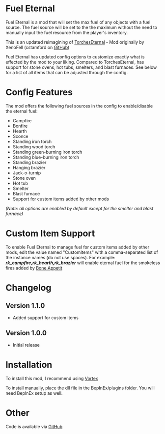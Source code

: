 # Fuel Eternal

Fuel Eternal is a mod that will set the max fuel of any objects with a fuel source. The fuel source will be set to the the maximum without the need to manually input the fuel resource from the player's inventory.

This is an updated reimagining of [TorchesEternal](https://www.nexusmods.com/valheim/mods/945) - Mod originally by XenoFell (cstamford on [GitHub](https://github.com/cstamford/ValheimMods/tree/main/TorchesEternal))

Fuel Eternal has updated config options to customize exactly what is effected by the mod to your liking. Compared to TorchesEternal, has support for stone ovens, hot tubs, smelters, and blast furnaces. See below for a list of all items that can be adjusted through the config.

# Config Features

The mod offers the following fuel sources in the config to enable/disable the eternal fuel:

- Campfire
- Bonfire
- Hearth
- Sconce
- Standing iron torch
- Standing wood torch
- Standing green-burning iron torch
- Standing blue-burning iron torch
- Standing brazier
- Hanging brazier
- Jack-o-turnip
- Stone oven
- Hot tub
- Smelter
- Blast furnace
- Support for custom items added by other mods

*(Note: all options are enabled by default except for the smelter and blast furnace)*

# Custom Item Support

To enable Fuel Eternal to manage fuel for custom items added by other mods, edit the value named "CustomItems" with a comma-separated list of the instance names (do not use spaces). For example: ***rk_campfire,rk_hearth,rk_brazier*** will enable eternal fuel for the smokeless fires added by [Bone Appetit](https://www.nexusmods.com/valheim/mods/1250)

# Changelog

## Version 1.1.0

- Added support for custom items

## Version 1.0.0

- Initial release

# Installation

To install this mod, I recommend using [Vortex](https://www.nexusmods.com/about/vortex/)

To install manually, place the dll file in the BepInEx/plugins folder. You will need BepInEx setup as well.

# Other

Code is available via [GitHub](https://github.com/thejhoffman/FuelEternal)
